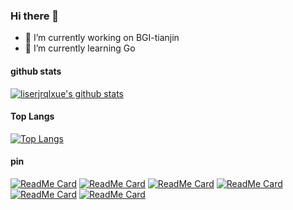 ### Hi there 👋

<!--
**liserjrqlxue/liserjrqlxue** is a ✨ _special_ ✨ repository because its `README.md` (this file) appears on your GitHub profile.

Here are some ideas to get you started:

- 🔭 I’m currently working on ...
- 🌱 I’m currently learning ...
- 👯 I’m looking to collaborate on ...
- 🤔 I’m looking for help with ...
- 💬 Ask me about ...
- 📫 How to reach me: ...
- 😄 Pronouns: ...
- ⚡ Fun fact: ...
-->
- 🔭 I’m currently working on BGI-tianjin
- 🌱 I’m currently learning Go

#### github stats
<!--[![liserjrqlxue's github stats](https://github-readme-stats.vercel.app/api?username=liserjrqlxue&count_private=true&show_icons=true&include_all_commits=true)](https://github.com/anuraghazra/github-readme-stats)-->
[![liserjrqlxue's github stats](https://github-readme-stats.vercel.app/api?username=liserjrqlxue&count_private=true&show_icons=true)](https://github.com/anuraghazra/github-readme-stats)
#### Top Langs
[![Top Langs](https://github-readme-stats.vercel.app/api/top-langs/?username=liserjrqlxue&card_width=1024&langs_count=10&layout=compact)](https://github.com/anuraghazra/github-readme-stats)
#### pin
[![ReadMe Card](https://github-readme-stats.vercel.app/api/pin/?username=liserjrqlxue&repo=CSOE&locale=cn)](https://github.com/liserjrqlxue/CSOE)
[![ReadMe Card](https://github-readme-stats.vercel.app/api/pin/?username=liserjrqlxue&repo=PrePregnancyAnno&locale=cn)](https://github.com/liserjrqlxue/PrePregnancyAnno)
[![ReadMe Card](https://github-readme-stats.vercel.app/api/pin/?username=liserjrqlxue&repo=NB2xlsx&locale=cn)](https://github.com/liserjrqlxue/NB2xlsx)
[![ReadMe Card](https://github-readme-stats.vercel.app/api/pin/?username=liserjrqlxue&repo=anno2xlsx&locale=cn)](https://github.com/liserjrqlxue/anno2xlsx)
[![ReadMe Card](https://github-readme-stats.vercel.app/api/pin/?username=liserjrqlxue&repo=crypto&locale=cn)](https://github.com/liserjrqlxue/crypto)
[![ReadMe Card](https://github-readme-stats.vercel.app/api/pin/?username=liserjrqlxue&repo=acmg2015&locale=cn)](https://github.com/liserjrqlxue/acmg2015)

